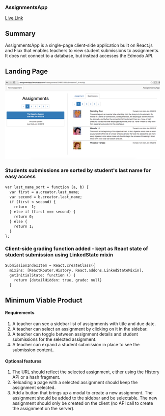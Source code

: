 ### AssignmentsApp

[Live Link](http://assignmentapp.herokuapp.com/)

## Summary

AssignmentsApp is a single-page client-side application built on React.js and Flux that enables teachers to view student submissions to assignments. It does not connect to a database, but instead accesses the Edmodo API.

## Landing Page

![Landing Page](https://github.com/parikhshiv/AssignmentsApp/blob/master/docs/screenshots/landing.png)

### Students submissions are sorted by student's last name for easy access

```
var last_name_sort = function (a, b) {
  var first = a.creator.last_name;
  var second = b.creator.last_name;
  if (first < second) {
    return -1;
  } else if (first === second) {
    return 0;
  } else {
    return 1;
  }
};
```

### Client-side grading function added - kept as React state of student submission using LinkedState mixin

```
SubmissionIndexItem = React.createClass({
  mixins: [ReactRouter.History, React.addons.LinkedStateMixin],
  getInitialState: function () {
    return {detailHidden: true, grade: null}
  }
```

## Minimum Viable Product

#### Requirements
1. A teacher can see a sidebar list of assignments with title and due date.
2. A teacher can select an assignment by clicking on it in the sidebar.
3. A teacher can toggle between assignment details and student submissions for the
selected assignment.
4. A teacher can expand a student submission in place to see the submission content..

#### Optional features
1. The URL should reflect the selected assignment, either using the History API or a hash
fragment.
2. Reloading a page with a selected assignment should keep the assignment selected.
3. Add a button that brings up a modal to create a new assignment. The assignment should
be added to the sidebar and be selectable. The new assignment should only be created
on the client (no API call to create the assignment on the server).
